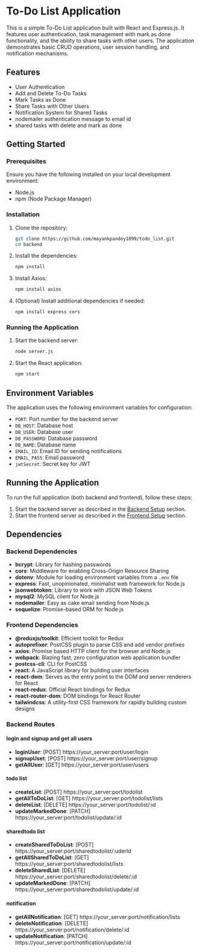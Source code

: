 # To-Do List Application

This is a simple To-Do List application built with React and Express.js. It features user authentication, task management with mark as done functionality, and the ability to share tasks with other users. The application demonstrates basic CRUD operations, user session handling, and notification mechanisms.

## Features

- User Authentication
- Add and Delete To-Do Tasks
- Mark Tasks as Done
- Share Tasks with Other Users
- Notification System for Shared Tasks
- nodemailer authentication message to email id
- shared tasks with delete and mark as done 

## Getting Started

### Prerequisites

Ensure you have the following installed on your local development environment:

- Node.js
- npm (Node Package Manager)

### Installation

1. Clone the repository:

    ```bash
    git clone https://github.com/mayankpandey1099/todo_list.git
    cd backend
    ```

2. Install the dependencies:

    ```bash
    npm install
    ```

3. Install Axios:

    ```bash
    npm install axios
    ```

4. (Optional) Install additional dependencies if needed:

    ```bash
    npm install express cors
    ```

### Running the Application

1. Start the backend server:

    ```bash
    node server.js
    ```

2. Start the React application:

    ```bash
    npm start
    ```

## Environment Variables

The application uses the following environment variables for configuration:

- `PORT`: Port number for the backend server
- `DB_HOST`: Database host
- `DB_USER`: Database user
- `DB_PASSWORD`: Database password
- `DB_NAME`: Database name
- `EMAIL_ID`: Email ID for sending notifications
- `EMAIL_PASS`: Email password
- `jwtSecret`: Secret key for JWT


## Running the Application

To run the full application (both backend and frontend), follow these steps:

1. Start the backend server as described in the [Backend Setup](#backend-setup) section.
2. Start the frontend server as described in the [Frontend Setup](#frontend-setup) section.

## Dependencies

### Backend Dependencies
- **bcrypt**: Library for hashing passwords
- **cors**: Middleware for enabling Cross-Origin Resource Sharing
- **dotenv**: Module for loading environment variables from a `.env` file
- **express**: Fast, unopinionated, minimalist web framework for Node.js
- **jsonwebtoken**: Library to work with JSON Web Tokens
- **mysql2**: MySQL client for Node.js
- **nodemailer**: Easy as cake email sending from Node.js
- **sequelize**: Promise-based ORM for Node.js

### Frontend Dependencies
- **@reduxjs/toolkit**: Efficient toolkit for Redux
- **autoprefixer**: PostCSS plugin to parse CSS and add vendor prefixes
- **axios**: Promise based HTTP client for the browser and Node.js
- **webpack**: Blazing fast, zero configuration web application bundler
- **postcss-cli**: CLI for PostCSS
- **react**: A JavaScript library for building user interfaces
- **react-dom**: Serves as the entry point to the DOM and server renderers for React
- **react-redux**: Official React bindings for Redux
- **react-router-dom**: DOM bindings for React Router
- **tailwindcss**: A utility-first CSS framework for rapidly building custom designs

### Backend Routes
#### login and signup and get all users
- **loginUser**: [POST] https://your_server:port/user/login     
- **signupUset**: [POST] https://your_server:port/user/signup
- **getAllUser**: [GET] https://your_server:port/user/users

#### todo list
- **createList**: [POST] https://your_server:port/todolist
- **getAllToDoList**: [GET] https://your_server:port/todolist/lists
- **deleteList**: [DELETE] https://your_server:port/todolist/:id
- **updateMarkedDone**: [PATCH] https://your_server:port/todolist/update/:id

#### sharedtodo list
- **createSharedToDoList**: [POST] https://your_server:port/sharedtodolist/:uderId
- **getAllSharedToDoList**: [GET] https://your_server:port/sharedtodolist/lists
- **deleteSharedList**: [DELETE] https://your_server:port/sharedtodolist/delete/:id
- **updateMarkedDone**: [PATCH] https://your_server:port/sharedtodolist/update/:id

#### notification
- **getAllNotification**: [GET] https://your_server:port/notification/lists
- **deleteNotification**: [DELETE] https://your_server:port/notification/delete/:id
- **updateNotification**: [PATCH] https://your_server:port/notification/update/:id 





